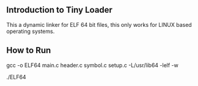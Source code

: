 
## Introduction to Tiny Loader

This a dynamic linker for ELF 64 bit files, this only works for LINUX based operating systems. 

## How to Run 
gcc -o ELF64 main.c header.c symbol.c setup.c -L/usr/lib64 -lelf -w






./ELF64 

